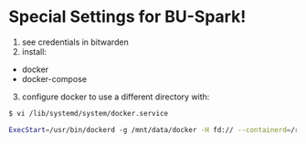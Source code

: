 # Special Settings for BU-Spark!

1. see credentials in bitwarden
2. install:
  * docker
  * docker-compose
3. configure docker to use a different directory with:

```bash
$ vi /lib/systemd/system/docker.service

ExecStart=/usr/bin/dockerd -g /mnt/data/docker -H fd:// --containerd=/run/containerd/containerd.sock

```

